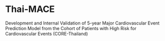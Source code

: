 # Thai-MACE
Development and Internal Validation of 5-year Major Cardiovascular Event Prediction Model from the Cohort of Patients with High Risk for Cardiovascular Events (CORE-Thailand)
